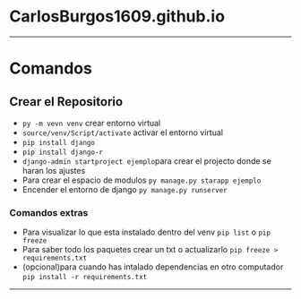 # CarlosBurgos1609.github.io
---
# Comandos

## Crear el Repositorio

- `py -m vevn venv` crear entorno virtual
- `source/venv/Script/activate` activar el entorno virtual
- `pip install django`
- `pip install django-r`
- `django-admin startproject ejemplo`para crear el projecto donde se haran los ajustes
- Para crear el espacio de modulos `py manage.py starapp ejemplo` 
- Encender el entorno de django `py manage.py runserver`
### Comandos extras
- Para visualizar lo que esta instalado dentro del venv `pip list` o `pip freeze`
- Para saber todo los paquetes crear un txt o actualizarlo `pip freeze > requirements.txt`
- (opcional)para cuando has intalado dependencias en otro computador `pip install -r requirements.txt`
---

 


